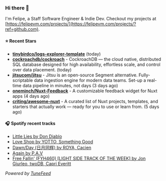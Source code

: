 ### Hi there 👋

I'm Felipe, a Staff Software Engineer & Indie Dev. Checkout my projects at [https://felipevm.com/projects/](https://felipevm.com/projects/?ref=github.com).

#### ⭐ Recent Stars
- **[tinybirdco/logs-explorer-template](https://github.com/tinybirdco/logs-explorer-template)** (today)
- **[cockroachdb/cockroach](https://github.com/cockroachdb/cockroach)** - CockroachDB — the cloud native, distributed SQL database designed for high availability, effortless scale, and control over data placement. (today)
- **[jitsucom/jitsu](https://github.com/jitsucom/jitsu)** - Jitsu is an open-source Segment alternative. Fully-scriptable data ingestion engine for modern data teams. Set-up a real-time data pipeline in minutes, not days (3 days ago)
- **[oneminch/Nuxt-Feedback](https://github.com/oneminch/Nuxt-Feedback)** - A customizable feedback widget for Nuxt apps (4 days ago)
- **[criting/awesome-nuxt](https://github.com/criting/awesome-nuxt)** - A curated list of Nuxt projects, templates, and starters that actually work — ready for you to use or learn from. (5 days ago)

#### 🎧 Spotify recent tracks
- [Little Lies by Don Diablo](https://open.spotify.com/track/7gA0Lp5H34o6EF9RUkHEeU)
- [Love Shop by YOTTO, Something Good](https://open.spotify.com/track/2P7S7IZOIs70ApL9ddtYwL)
- [Dawn/Day (日月同辉) by ROYA, Cacien](https://open.spotify.com/track/5tj5QRCC9cusGDzzCj7yIT)
- [Again by P.A.V](https://open.spotify.com/track/0qD4eWyg1ekVQpq4rtHsmh)
- [Free Fallin&#39; (FYH460) [LIGHT SIDE TRACK OF THE WEEK] by Jon Giurleo, twoDB, Capri Everitt](https://open.spotify.com/track/28ZnJiDlfHjBcXV30uX14y)

_Powered by [TuneFeed](https://tunefeed.app?ref=github.com)_
